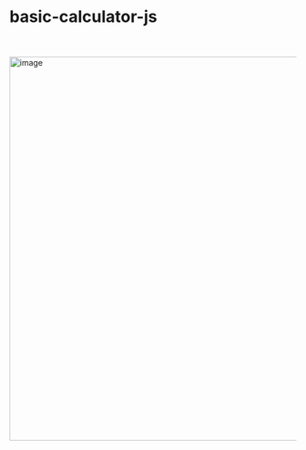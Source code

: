 # basic-calculator-js
<br><br>
<img width="673" alt="image" src="https://user-images.githubusercontent.com/34902695/192195871-93319710-f035-4e64-8d36-b4bb1cccf00d.png">
